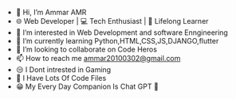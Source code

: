 - 👋 Hi, I’m Ammar AMR
- 🌐 Web Developer | 💻 Tech Enthusiast | 📖 Lifelong Learner
- 👀 I’m interested in Web Development and software Enngineering
- 🌱 I’m currently learning Python,HTML,CSS,JS,DJANGO,flutter
- 💞️ I’m looking to collaborate on Code Heros
- 📫 How to reach me ammar20100302@gmail.com
- 😒 I Dont intrested in Gaming
- 🤯 I Have Lots Of Code Files
- 😁 My Every Day Companion Is Chat GPT 🤖







<!---
Ammar-coder806/Ammar-coder806 is a ✨ special ✨ repository because its `README.md` (this file) appears on your GitHub profile.
You can click the Preview link to take a look at your changes.
--->
